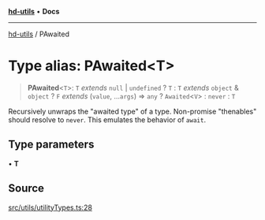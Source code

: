 [**hd-utils**](../README.md) • **Docs**

***

[hd-utils](../globals.md) / PAwaited

# Type alias: PAwaited\<T\>

> **PAwaited**\<`T`\>: `T` *extends* `null` \| `undefined` ? `T` : `T` *extends* `object` & `object` ? `F` *extends* (`value`, ...`args`) => `any` ? `Awaited`\<`V`\> : `never` : `T`

Recursively unwraps the "awaited type" of a type. 
  Non-promise "thenables" should resolve to `never`. 
  This emulates the behavior of `await`.

## Type parameters

• **T**

## Source

[src/utils/utilityTypes.ts:28](https://github.com/AhmadHddad/h-utils/blob/5c76ff5de068cee019fc632d9da2e395721bb48f/src/utils/utilityTypes.ts#L28)
